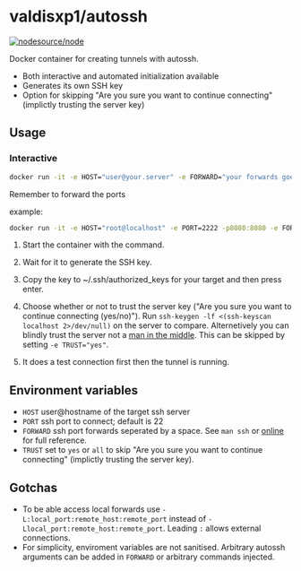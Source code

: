 # valdisxp1/autossh

[![nodesource/node](http://dockeri.co/image/valdisxp1/autossh)](https://registry.hub.docker.com/u/valdisxp1/autossh/)

Docker container for creating tunnels with autossh.

* Both interactive and automated initialization available
* Generates its own SSH key
* Option for skipping "Are you sure you want to continue connecting" (implictly trusting the server key)

## Usage

### Interactive

```bash
docker run -it -e HOST="user@your.server" -e FORWARD="your forwards goes here" valdisxp1/autossh 
```
Remember to forward the ports

example:
```bash
docker run -it -e HOST="root@localhost" -e PORT=2222 -p8080:8080 -e FORWARD="-L:8080:localhost:80 -D5050" valdisxp1/autossh
```

1. Start the container with the command.

2. Wait for it to generate the SSH key.

3. Copy the key to ~/.ssh/authorized_keys for your target and then press enter.

4. Choose whether or not to trust the server key ("Are you sure you want to continue connecting (yes/no)"). Run `ssh-keygen -lf <(ssh-keyscan localhost 2>/dev/null)` on the server to compare. Alternetively you can blindly trust the server not a [man in the middle](https://en.wikipedia.org/wiki/Man-in-the-middle_attack). This can be skipped by setting `-e TRUST="yes"`.

5. It does a test connection first then the tunnel is running.

## Environment variables

* `HOST` user@hostname of the target ssh server
* `PORT` ssh port to connect; default is 22
* `FORWARD` ssh port forwards seperated by a space. See `man ssh` or [online](https://linux.die.net/man/1/ssh) for full reference.
* `TRUST` set to `yes` or `all` to skip "Are you sure you want to continue connecting" (implictly trusting the server key).

## Gotchas
* To be able access local forwards use `-L:local_port:remote_host:remote_port` instead of `-Llocal_port:remote_host:remote_port`. Leading `:` allows external connections.
* For simplicity, enviroment variables are not sanitised. Arbitrary autossh arguments can be added in `FORWARD` or arbitrary commands injected.
